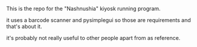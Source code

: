This is the repo for the "Nashnushia" kiyosk running program.

it uses a barcode scanner and pysimplegui so those are requirements and that's about it.

it's probably not really useful to other people apart from as reference.
